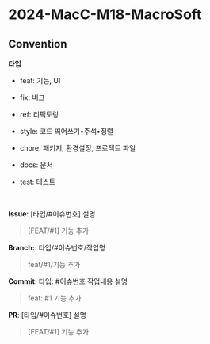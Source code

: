 # 2024-MacC-M18-MacroSoft

## Convention
**타입**
* feat: 기능, UI

* fix: 버그

* ref: 리팩토링

* style: 코드 띄어쓰기•주석•정렬

* chore: 패키지, 환경설정, 프로젝트 파일

* docs: 문서

* test: 테스트

</br>

**Issue**: [타입/#이슈번호] 설명
>[FEAT/#1] 기능 추가

**Branch:**: 타입/#이슈번호/작업명
>feat/#1/기능 추가

**Commit**: 타입: #이슈번호 작업내용 설명
>feat: #1 기능 추가

**PR**: [타입/#이슈번호] 설명
>[FEAT/#1] 기능 추가
